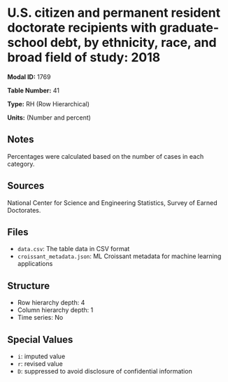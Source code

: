 # U.S. citizen and permanent resident doctorate recipients with graduate-school debt, by ethnicity, race, and broad field of study: 2018

**Modal ID:** 1769

**Table Number:** 41

**Type:** RH (Row Hierarchical)

**Units:** (Number and percent)

## Notes

Percentages were calculated based on the number of cases in each category.

## Sources

National Center for Science and Engineering Statistics, Survey of Earned Doctorates.

## Files

- `data.csv`: The table data in CSV format
- `croissant_metadata.json`: ML Croissant metadata for machine learning applications

## Structure

- Row hierarchy depth: 4
- Column hierarchy depth: 1
- Time series: No

## Special Values

- `i`: imputed value
- `r`: revised value
- `D`: suppressed to avoid disclosure of confidential information
